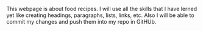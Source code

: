 This webpage is about food recipes. I will use all the skills that I have lerned yet like creating headings, paragraphs, lists, links, etc. Also I will be able to commit my changes and push them into my repo in GitHUb.
